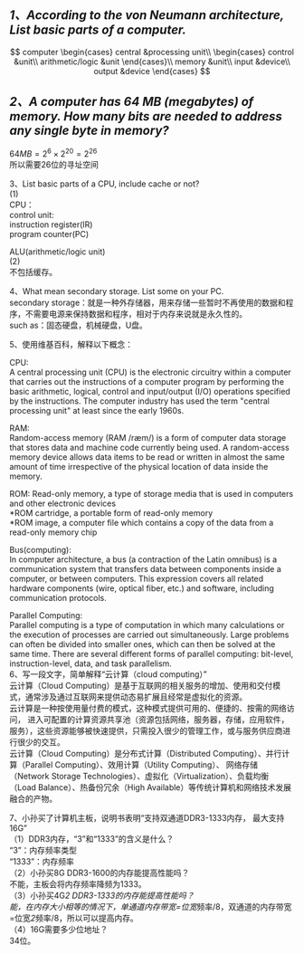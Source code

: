 ## ***1、According to the von Neumann architecture, List basic parts of a computer.*** 
$$
computer
\begin{cases} 
central &processing unit\\
\begin{cases}  
control &unit\\  
arithmetic/logic &unit
\end{cases}\\
memory &unit\\  
input &device\\  
output &device  
\end{cases}
$$  
## ***2、A computer has 64 MB (megabytes) of memory. How many bits are needed to address any single byte in memory?***   
$64MB=2^6\times2^20=2^26$    
所以需要26位的寻址空间  

3、List basic parts of a CPU, include cache or not?   
(1)  
CPU：  
control unit:  
instruction register(IR)  
program counter(PC)  

ALU(arithmetic/logic unit)  
(2)  
不包括缓存。  

4、What mean secondary storage. List some on your PC.   
secondary storage：就是一种外存储器，用来存储一些暂时不再使用的数据和程序，不需要电源来保持数据和程序，相对于内存来说就是永久性的。  
such as：固态硬盘，机械硬盘，U盘。  

5、使用维基百科，解释以下概念：  

CPU:  
A central processing unit (CPU) is the electronic circuitry within a computer that carries out the instructions of a computer program by performing the basic arithmetic, logical, control and input/output (I/O) operations specified by the instructions. The computer industry has used the term "central processing unit" at least since the early 1960s.  

RAM:  
Random-access memory (RAM /ræm/) is a form of computer data storage that stores data and machine code currently being used. A random-access memory device allows data items to be read or written in almost the same amount of time irrespective of the physical location of data inside the memory.  

ROM:
Read-only memory, a type of storage media that is used in computers and other electronic devices   
*ROM cartridge, a portable form of read-only memory  
*ROM image, a computer file which contains a copy of the data from a read-only memory chip  

Bus(computing):  
In computer architecture, a bus (a contraction of the Latin omnibus) is a communication system that transfers data between components inside a computer, or between computers. This expression covers all related hardware components (wire, optical fiber, etc.) and software, including communication protocols.  

Parallel Computing:  
Parallel computing is a type of computation in which many calculations or the execution of processes are carried out simultaneously. Large problems can often be divided into smaller ones, which can then be solved at the same time. There are several different forms of parallel computing: bit-level, instruction-level, data, and task parallelism.  
6、写一段文字，简单解释“云计算（cloud computing）”  
云计算（Cloud Computing）是基于互联网的相关服务的增加、使用和交付模式，通常涉及通过互联网来提供动态易扩展且经常是虚拟化的资源。  
云计算是一种按使用量付费的模式，这种模式提供可用的、便捷的、按需的网络访问， 进入可配置的计算资源共享池（资源包括网络，服务器，存储，应用软件，服务），这些资源能够被快速提供，只需投入很少的管理工作，或与服务供应商进行很少的交互。    
云计算（Cloud Computing）是分布式计算（Distributed Computing）、并行计算（Parallel Computing）、效用计算（Utility Computing）、  网络存储（Network Storage Technologies）、虚拟化（Virtualization）、负载均衡（Load Balance）、热备份冗余（High Available）等传统计算机和网络技术发展融合的产物。  

7、小孙买了计算机主板，说明书表明“支持双通道DDR3-1333内存， 最大支持16G”   
（1）DDR3内存，“3”和“1333”的含义是什么？  
“3”：内存频率类型  
“1333”：内存频率  
（2）小孙买8G DDR3-1600的内存能提高性能吗？   
不能，主板会将内存频率降频为1333。  
（3）小孙买4G*2 DDR3-1333的内存能提高性能吗？  
能，在内存大小相等的情况下，单通道内存带宽=位宽*频率/8，双通道的内存带宽=位宽*2*频率/8，所以可以提高内存。  
（4）16G需要多少位地址？   
34位。




